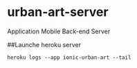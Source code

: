 # urban-art-server
Application Mobile Back-end Server

##Launche heroku server
```
heroku logs --app ionic-urban-art --tail
```
